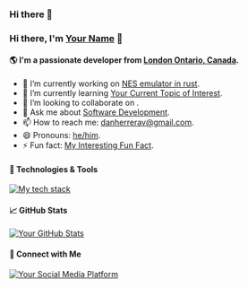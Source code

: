 ### Hi there 👋

### Hi there, I'm [Your Name](https://yourwebsite.com) 👋

#### 🌎 I'm a passionate developer from [London Ontario, Canada]([https://en.wikipedia.org/wiki/london](https://en.wikipedia.org/wiki/London,_Ontario)).

- 🔭 I’m currently working on [NES emulator in rust](https://github.com/dannyhvc/nes_emulator_rust).
- 🌱 I’m currently learning [Your Current Topic of Interest](https://github.com/yourusername/yourtopic).
- 👯 I’m looking to collaborate on [](https://github.com/yourusername/yourfutureproject).
- 💬 Ask me about [Software Development](https://yourwebsite.com/about).
- 📫 How to reach me: [danherrerav@gmail.com](mailto:danherrerav@gmail.com).
- 😄 Pronouns: [he/him](https://pronoun.is/yourpreferredpronouns).
- ⚡ Fun fact: [My Interesting Fun Fact](https://en.wikipedia.org/wiki/Your_interesting_fun_fact).

#### 🔧 Technologies & Tools

[![My tech stack](https://img.shields.io/badge/Tech%20Stack-Your%20Tech%20Stack-blue)](https://yourwebsite.com/about)

#### 📈 GitHub Stats

[![Your GitHub Stats](https://github-readme-stats.vercel.app/api?username=dannyhvc&count_private=true&show_icons=true&theme=radical)](https://github.com/dannyhvc/github-readme-stats)

#### 🤝 Connect with Me

[![Your Social Media Platform](https://img.shields.io/badge/Social-Media%20Platform-blue)](https://yourprofile.com)
